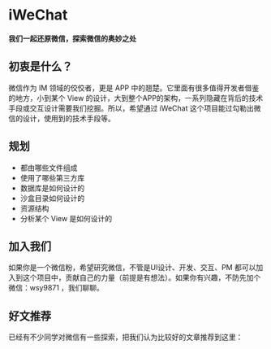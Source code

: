 # iWeChat

**我们一起还原微信，探索微信的奥妙之处**

## 初衷是什么？

微信作为 IM 领域的佼佼者，更是 APP 中的翘楚。它里面有很多值得开发者借鉴的地方，小到某个 View 的设计，大到整个APP的架构，一系列隐藏在背后的技术手段或交互设计需要我们挖掘。所以，希望通过 iWeChat 这个项目能过勾勒出微信的设计，使用到的技术手段等。

## 规划

- 都由哪些文件组成
- 使用了哪些第三方库
- 数据库是如何设计的
- 沙盒目录如何设计的
- 资源结构
- 分析某个 View 是如何设计的

## 加入我们

如果你是一个微信粉，希望研究微信，不管是UI设计、开发、交互、PM 都可以加入到这个项目中，贡献自己的力量（前提是有想法）。如果你有兴趣，不防先加个微信：wsy9871 ，我们聊聊。

## 好文推荐

已经有不少同学对微信有一些探索，把我们认为比较好的文章推荐到这里：